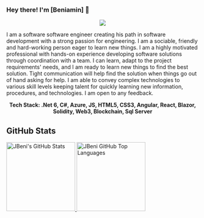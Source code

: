 
<!--
**JBeni/JBeni** is a ✨ _special_ ✨ repository because its `README.md` (this file) appears on your GitHub profile.

Here are some ideas to get you started:

- 🔭 I’m currently working on ...
- 🌱 I’m currently learning ...
- 👯 I’m looking to collaborate on ...
- 🤔 I’m looking for help with ...
- 💬 Ask me about ...
- 📫 How to reach me: ...
- 😄 Pronouns: ...
- ⚡ Fun fact: ...
-->

### Hey there! I'm [Beniamin] 👋

<p align="center">
    <a href="https://linkedin.com/in/beniamin-jitca"><img src="https://img.shields.io/badge/-LinkedIn-2D2B55?style=flat-square&logo=linkedin&logoColor=white"/></a>
</p>

I am a software software engineer creating his path in software development with a strong passion for engineering. I am a sociable, friendly and hard-working person eager to learn new things. I am a highly motivated professional with hands-on experience developing software solutions through coordination with a team. I can learn, adapt to the project requirements' needs, and I am ready to learn new things to find the best solution. Tight communication will help find the solution when things go out of hand asking for help. I am able to convey complex technologies to various skill levels keeping talent for quickly learning new information, procedures, and technologies. I am open to any feedback.

<div align="center">
    <strong>Tech Stack: .Net 6, C#, Azure, JS, HTML5, CSS3, Angular, React, Blazor, Solidity, Web3, Blockchain, Sql Server</strong>
</div>

## GitHub Stats

<a href="https://github.com/JBeni">
  <img height="180em" src="https://github-readme-stats.vercel.app/api?username=JBeni&show_icons=true&theme=shades-of-purple&count_private=true" alt="JBeni's GitHub Stats" />
  <img height="180em" src="https://github-readme-stats.vercel.app/api/top-langs/?username=JBeni&theme=shades-of-purple&layout=compact" 
    alt="JBeni GitHub Top Languages" />
</a>

